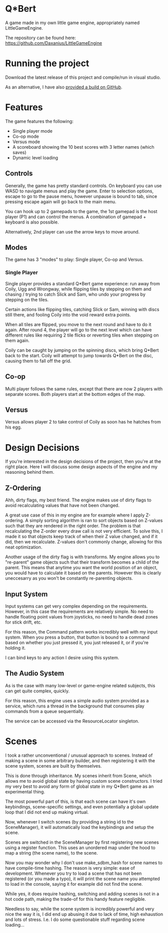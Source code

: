 # Q*Bert
A game made in my own little game engine, appropriately named LittleGameEngine. 

The repository can be found here: https://github.com/Daxanius/LittleGameEngine

# Running the project
Download the latest release of this project and compile/run in visual studio.

As an alternative, I have also [provided a build on GitHub](https://github.com/Daxanius/LittleGameEngine/releases/tag/v1.0).

# Features
The game features the following:

- Single player mode
- Co-op mode
- Versus mode
- A scoreboard showing the 10 best scores with 3 letter names (which saves)
- Dynamic level loading

## Controls
Generally, the game has pretty standard controls. On keyboard you can use WASD to navigate menus and play the game. Enter to selection options, escape to go to the pause menu, however unpause is bound to tab, since pressing escape again will go back to the main menu.

You can hook up to 2 gamepads to the game, the 1st gamepad is the host player (P1) and can control the menus. A combination of gamepad + keyboard is also possible.

Alternatively, 2nd player can use the arrow keys to move around.

## Modes
The game has 3 "modes" to play: Single player, Co-op and Versus. 

### Single Player
Single player provides a standard Q*Bert game experience: run away from Coily, Ugg and Wrongway, while flipping tiles by stepping on them and chasing / trying to catch Slick and Sam, who undo your progress by stepping on the tiles.

Certain actions like flipping tiles, catching Slick or Sam, winning with discs still there, and fooling Coily into the void reward extra points.

When all tiles are flipped, you move to the next round and have to do it again. After round 4, the player will go to the next level which can have different rules like requiring 2 tile flicks or reverting tiles when stepping on them again.

Coily can be caught by jumping on the spinning discs, which bring Q\*Bert back to the start. Coily will attempt to jump towards Q\*Bert on the disc, causing them to fall off the grid.

## Co-op 
Multi player follows the same rules, except that there are now 2 players with separate scores. Both players start at the bottom edges of the map.

## Versus
Versus allows player 2 to take control of Coily as soon has he hatches from his egg.

# Design Decisions
If you're interested in the design decisions of the project, then you're at the right place. Here I will discuss some design aspects of the engine and my reasoning behind them.

## Z-Ordering
Ahh, dirty flags, my best friend. The engine makes use of dirty flags to avoid recalculating values that have not been changed.

A great use case of this in my engine are for example where I apply Z-ordering. A simply sorting algorithm is ran to sort objects based on Z-values such that they are rendered in the right order. The problem is that recalculating the Z-order every draw call is not very efficient. To solve this, I made it so that objects keep track of when their Z value changed, and if it did, then we recalculate. Z-values don't commonly change, allowing for this neat optimization.

Another usage of the dirty flag is with transforms. My engine allows you to "re-parent" game objects such that their transform becomes a child of the parent. This means that anytime you want the world position of an object, you would have to calculate it based on the parents. However this is clearly uneccesarry as you won't be constantly re-parenting objects. 

## Input System
Input systems can get very complex depending on the requirements. However, in this case the requirements are relatively simple. No need to handle floating point values from joysticks, no need to handle dead zones for stick drift, etc.

For this reason, the Command pattern works incredibly well with my input system. When you press a button, that button is bound to a command based on whether you just pressed it, you just released it, or if you're holding it.

I can bind keys to any action I desire using this system.

## The Audio System
As is the case with many low-level or game-engine related subjects, this can get quite complex, quickly.

For this reason, this engine uses a simple audio system provided as a service, which runs a thread in the background that consumes play commands from a queue sequentially.

The service can be accessed via the ResourceLocator singleton. 

# Scenes
I took a rather unconventional / unusual approach to scenes. Instead of making a scene in some arbitrary builder, and then registering it with the scene system, scenes are built by themselves.

This is done through inheritance. My scenes inherit from Scene, which allows me to avoid global state by having custom scene constructors. I tried my very best to avoid any form of global state in my Q*Bert game as an experimental thing.

The most powerful part of this, is that each scene can have it's own keybindings, scene-specific settings, and even potentially a global update loop that I did not end up making virtual. 

Now, whenever I switch scenes (by providing a string id to the SceneManager), it will automatically load the keybindings and setup the scene.

Scenes are switched in the SceneManager by first registering new scenes using a register function. This uses an unordered map under the hood to map a string (the scene name), to the scene. 

Now you may wonder why I don't use make_sdbm_hash for scene names to have compile-time hashing. The reason is very simple: ease of development. Whenever you try to load a scene that has not been registered (or you made a typo), it will print the scene name you attempted to load in the console, saying it for example did not find the scene. 

While yes, it does require hashing, switching and adding scenes is not in a hot code path, making the trade-of for this handy feature negligible.

Needless to say, while the scene system is incredibly powerful and very nice the way it is, I did end up abusing it due to lack of time, high exhaustion and lots of stress. I.e. I do some questionable stuff regarding scene loading...
